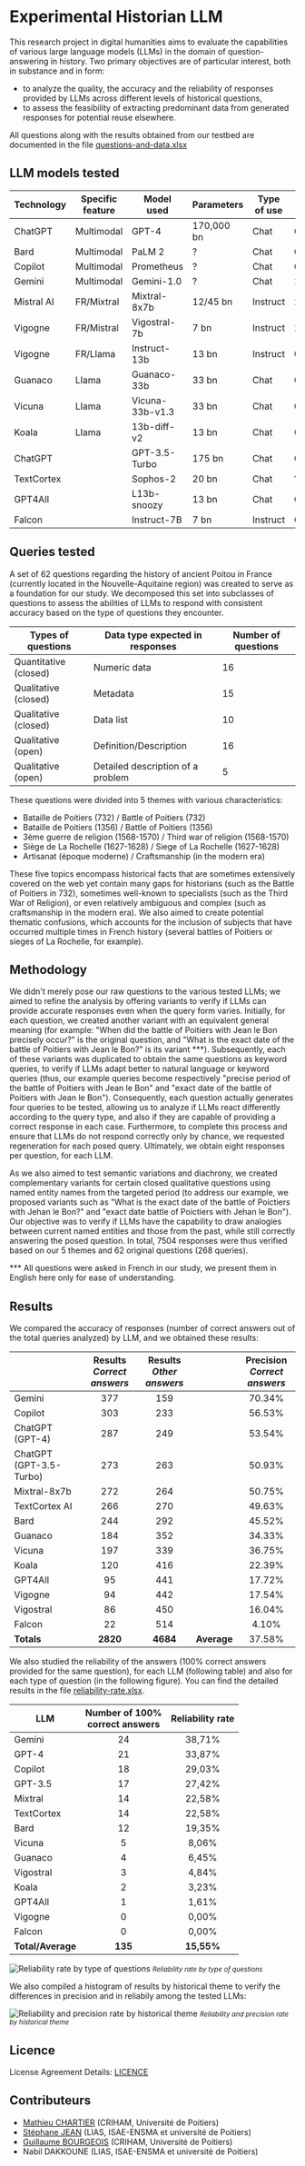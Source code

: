 # Experimental Historian LLM

This research project in digital humanities aims to evaluate the capabilities of various large language models (LLMs) in the domain of question-answering in history. Two primary objectives are of particular interest, both in substance and in form:
* to analyze the quality, the accuracy and the reliability of responses provided by LLMs across different levels of historical questions,
* to assess the feasibility of extracting predominant data from generated responses for potential reuse elsewhere.

All questions along with the results obtained from our testbed are documented in the file [questions-and-data.xlsx](questions-and-data.xlsx)

## LLM models tested

| Technology | Specific feature | Model used      | Parameters | Type of use | Release date |
|------------|------------------|-----------------|------------|-------------|--------------|
| ChatGPT    | Multimodal       | GPT-4           | 170,000 bn | Chat        | 03/2023      |
| Bard       | Multimodal       | PaLM 2          | ?          | Chat        | 03/2023      |
| Copilot    | Multimodal       | Prometheus      | ?          | Chat        | 09/2023      |
| Gemini     | Multimodal       | Gemini-1.0      | ?          | Chat        | 12/2023      |
| Mistral AI | FR/Mixtral       | Mixtral-8x7b    | 12/45 bn   | Instruct    | 12/2023      |
| Vigogne    | FR/Mistral       | Vigostral-7b    | 7 bn       | Instruct    | 10/2023      |
| Vigogne    | FR/Llama         | Instruct-13b    | 13 bn      | Instruct    | 03/2023      |
| Guanaco    | Llama            | Guanaco-33b     | 33 bn      | Chat        | 05/2023      |
| Vicuna     | Llama            | Vicuna-33b-v1.3 | 33 bn      | Chat        | 03/2023      |
| Koala      | Llama            | 13b-diff-v2     | 13 bn      | Chat        | 04/2023      |
| ChatGPT    |                  | GPT-3.5-Turbo   | 175 bn     | Chat        | 03/2022      |
| TextCortex |                  | Sophos-2        | 20 bn      | Chat        | ?            |
| GPT4All    |                  | L13b-snoozy     | 13 bn      | Chat        | 03/2023      |
| Falcon     |                  | Instruct-7B     | 7 bn       | Instruct    | 04/2023      |

## Queries tested

A set of 62 questions regarding the history of ancient Poitou in France (currently located in the Nouvelle-Aquitaine region) was created to serve as a foundation for our study. We decomposed this set into subclasses of questions to assess the abilities of LLMs to respond with consistent accuracy based on the type of questions they encounter.

| Types of questions    | Data type expected in responses   | Number of questions |
|-----------------------|-----------------------------------|---------------------|
| Quantitative (closed) | Numeric data                      |          16         |
| Qualitative (closed)  | Metadata                          |          15         |
| Qualitative (closed)  | Data list                         |          10         |
| Qualitative (open)    | Definition/Description            |          16         |
| Qualitative (open)    | Detailed description of a problem |          5          |

These questions were divided into 5 themes with various characteristics:

* Bataille de Poitiers (732) / Battle of Poitiers (732)
* Bataille de Poitiers (1356) / Battle of Poitiers (1356)
* 3ème guerre de religion (1568-1570) / Third war of religion (1568-1570)
* Siège de La Rochelle (1627-1628) / Siege of La Rochelle (1627-1628)
* Artisanat (époque moderne) / Craftsmanship (in the modern era)

These five topics encompass historical facts that are sometimes extensively covered on the web yet contain many gaps for historians (such as the Battle of Poitiers in 732), sometimes well-known to specialists (such as the Third War of Religion), or even relatively ambiguous and complex (such as craftsmanship in the modern era). We also aimed to create potential thematic confusions, which accounts for the inclusion of subjects that have occurred multiple times in French history (several battles of Poitiers or sieges of La Rochelle, for example).

## Methodology

We didn't merely pose our raw questions to the various tested LLMs; we aimed to refine the analysis by offering variants to verify if LLMs can provide accurate responses even when the query form varies. Initially, for each question, we created another variant with an equivalent general meaning (for example: "When did the battle of Poitiers with Jean le Bon precisely occur?" is the original question, and "What is the exact date of the battle of Poitiers with Jean le Bon?" is its variant ***). Subsequently, each of these variants was duplicated to obtain the same questions as keyword queries, to verify if LLMs adapt better to natural language or keyword queries (thus, our example queries become respectively "precise period of the battle of Poitiers with Jean le Bon" and "exact date of the battle of Poitiers with Jean le Bon"). Consequently, each question actually generates four queries to be tested, allowing us to analyze if LLMs react differently according to the query type, and also if they are capable of providing a correct response in each case. Furthermore, to complete this process and ensure that LLMs do not respond correctly only by chance, we requested regeneration for each posed query. Ultimately, we obtain eight responses per question, for each LLM.

As we also aimed to test semantic variations and diachrony, we created complementary variants for certain closed qualitative questions using named entity names from the targeted period (to address our example, we proposed variants such as "What is the exact date of the battle of Poictiers with Jehan le Bon?" and "exact date battle of Poictiers with Jehan le Bon"). Our objective was to verify if LLMs have the capability to draw analogies between current named entities and those from the past, while still correctly answering the posed question. In total, 7504 responses were thus verified based on our 5 themes and 62 original questions (268 queries).

*** All questions were asked in French in our study, we present them in English here only for ease of understanding.

## Results

We compared the accuracy of responses (number of correct answers out of the total queries analyzed) by LLM, and we obtained these results:

|&nbsp;|Results<br/>*Correct answers*|Results<br/>*Other answers* |&nbsp;|Precision<br/>*Correct answers*|
|-------------------------|:---------------:|:---------------:|:-------:|:---------------:|
| Gemini                  |       377       |       159       |&nbsp;   |      70.34%     |
| Copilot                 |       303       |       233       |&nbsp;   |      56.53%     |
| ChatGPT (GPT-4)         |       287       |       249       |&nbsp;   |      53.54%     |
| ChatGPT (GPT-3.5-Turbo) |       273       |       263       |&nbsp;   |      50.93%     |
| Mixtral-8x7b            |       272       |       264       |&nbsp;   |      50.75%     |
| TextCortex AI           |       266       |       270       |&nbsp;   |      49.63%     |
| Bard                    |       244       |       292       |&nbsp;   |      45.52%     |
| Guanaco                 |       184       |       352       |&nbsp;   |      34.33%     |
| Vicuna                  |       197       |       339       |&nbsp;   |      36.75%     |
| Koala                   |       120       |       416       |&nbsp;   |      22.39%     |
| GPT4All                 |       95        |       441       |&nbsp;   |      17.72%     |
| Vigogne                 |       94        |       442       |&nbsp;   |      17.54%     |
| Vigostral               |       86        |       450       |&nbsp;   |      16.04%     |
| Falcon                  |       22        |       514       |&nbsp;   |      4.10%      |
| **Totals**              |    **2820**     |     **4684**    | **Average**|      37.58%      |

We also studied the reliability of the answers (100% correct answers provided for the same question), for each LLM (following table) and also for each type of question (in the following figure). You can find the detailed results in the file [reliability-rate.xlsx](reliability-rate.xlsx).

| LLM           | Number of 100%<br/>correct answers | Reliability rate |
|---------------|:---------------:|:----------------:|
| Gemini        |       24        |      38,71%      |
| GPT-4         |       21        |      33,87%      |
| Copilot       |       18        |      29,03%      |
| GPT-3.5       |       17        |      27,42%      |
| Mixtral       |       14        |      22,58%      |
| TextCortex    |       14        |      22,58%      |
| Bard          |       12        |      19,35%      |
| Vicuna        |       5         |      8,06%       |
| Guanaco       |       4         |      6,45%       |
| Vigostral     |       3         |      4,84%       |
| Koala         |       2         |      3,23%       |
| GPT4All       |       1         |      1,61%       |
| Vigogne       |       0         |      0,00%       |
| Falcon        |       0         |      0,00%       |
| **Total/Average** |       **135**       |      **15,55%**      |

![Reliability rate by type of questions](images/Figure-2.jpg?raw=true "Reliability rate by type of questions")
*<small>Reliability rate by type of questions</small>*

We also compiled a histogram of results by historical theme to verify the differences in precision and in reliabily among the tested LLMs:

![Reliability and precision rate by historical theme](images/Figure-1.jpg?raw=true "Reliability and precision rate by historical theme")
*<small>Reliability and precision rate by historical theme</small>*

## Licence

License Agreement Details: [LICENCE](LICENSE)

## Contributeurs

* [Mathieu CHARTIER](https://criham.labo.univ-poitiers.fr/membres/mathieu-chartier/) (CRIHAM, Université de Poitiers)
* [Stéphane JEAN](https://www.lias-lab.fr/members/stephanejean/) (LIAS, ISAE-ENSMA et université de Poitiers)
* [Guillaume BOURGEOIS](https://criham.labo.univ-poitiers.fr/membres/guillaume-bourgeois/) (CRIHAM, Université de Poitiers)
* Nabil DAKKOUNE (LIAS, ISAE-ENSMA et université de Poitiers)
